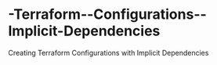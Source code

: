 # -Terraform--Configurations--Implicit-Dependencies
Creating Terraform Configurations with Implicit Dependencies
